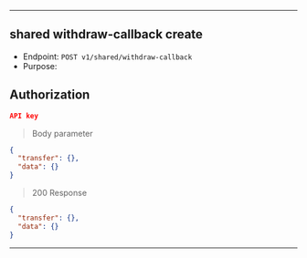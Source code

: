
----------------------------------------------------------------------------------
## shared withdraw-callback create
* Endpoint: `POST v1/shared/withdraw-callback`
* Purpose: 

## Authorization

```json
API key
```

> Body parameter
```json
{
  "transfer": {},
  "data": {}
}
```

> 200 Response

```json
{
  "transfer": {},
  "data": {}
}
```
-----------------------------------------------------------------------------